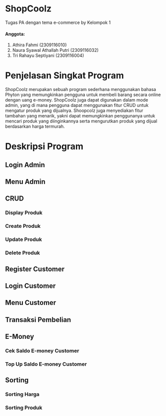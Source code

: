 # ShopCoolz
Tugas PA dengan tema e-commerce by Kelompok 1 
#### Anggota:
1. Athira Fahmi				(2309116010)
2. Naura Syawal Athallah Putri		(2309116032)
3. Tri Rahayu Septiyani		(2309116004)

# Penjelasan Singkat Program
ShopCoolz merupakan sebuah program sederhana menggunakan bahasa Phyton yang memungkinkan pengguna untuk membeli barang secara online dengan uang e-money. ShopCoolz juga dapat digunakan dalam mode admin, yang di mana pengguna dapat menggunakan fitur CRUD untuk mengatur produk yang dijualnya. Shoopcolz juga menyediakan fitur tambahan yang menarik, yakni dapat memungkinkan penggunanya untuk mencari produk yang diinginkannya serta mengurutkan produk yang dijual berdasarkan harga termurah.

# Deskripsi Program
## Login Admin
## Menu Admin
## CRUD
### Display Produk
### Create Produk
### Update Produk
### Delete Produk

## Register Customer
## Login Customer
## Menu Customer
## Transaksi Pembelian
## E-Money
### Cek Saldo E-money Customer
### Top Up Saldo E-money Customer
## Sorting 
### Sorting Harga
### Sorting Produk


